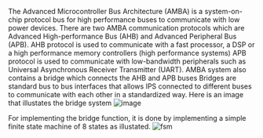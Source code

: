 The Advanced Microcontroller Bus Architecture (AMBA) is a system-on-chip protocol bus for high performance buses to communicate with low power devices. 
There are two AMBA communication protocols which are Advanced High-performance Bus (AHB) and Advanced Peripheral Bus (APB).
AHB protocol is used to communicate with a fast processor, a DSP or a high performance memory controllers (high performance systems)
APB protocol is used to communicate with low-bandwidth peripherals such as Universal Asynchronous Receiver Transmitter (UART).
AMBA system also contains a bridge which connects the AHB and APB buses 
Bridges are standard bus to bus interfaces that allows IPS connected to different buses to communicate with each other in a standardized way.
Here is an image that illustates the bridge system ![image](https://github.com/kero-mina/AHB-to-APB-bridge/assets/92053143/d3818bef-0c10-46af-9a4b-3a033b9d3197)

For implementing the bridge function, it is done by implementing a simple finite state machine of 8 states as illustated.
![fsm](https://github.com/kero-mina/AHB-to-APB-bridge/assets/92053143/afd6d414-6f3e-44de-9614-b88f938ceff2)
